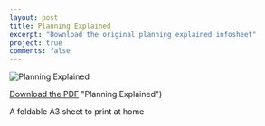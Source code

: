 ```yaml
---
layout: post
title: Planning Explained
excerpt: "Download the original planning explained infosheet"
project: true
comments: false
---
```


![Planning Explained](https://github.com/ConcreteAction/concreteaction.github.io/blob/master/assets/img/PlanningExplained_Excerpt.jpg?raw=true)

[Download the PDF](https://github.com/ConcreteAction/concreteaction.github.io/blob/master/assets/img/PlanningExplained.pdf?raw=true) "Planning Explained") 

A foldable A3 sheet to print at home
